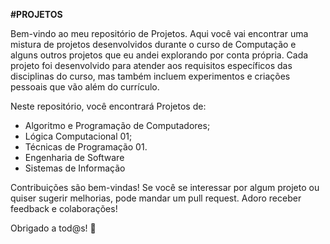 __#PROJETOS__

Bem-vindo ao meu repositório de Projetos. Aqui você vai encontrar uma mistura de projetos desenvolvidos durante o curso de Computação e alguns outros projetos que eu andei explorando por conta própria.
Cada projeto foi desenvolvido para atender aos requisitos específicos das disciplinas do curso, mas também incluem experimentos e criações pessoais que vão além do currículo. 

Neste repositório, você encontrará Projetos de: 
- Algoritmo e Programação de Computadores;
- Lógica Computacional 01;
- Técnicas de Programação 01.
- Engenharia de Software
- Sistemas de Informação

Contribuições são bem-vindas! Se você se interessar por algum projeto ou quiser sugerir melhorias, pode mandar um pull request. Adoro receber feedback e colaborações!

Obrigado a tod@s! 🤖
